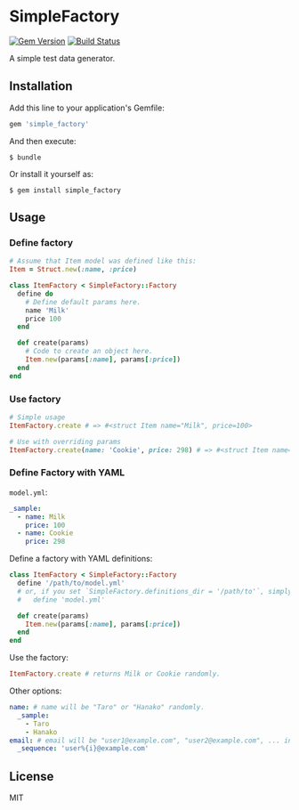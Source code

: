 # SimpleFactory

[![Gem Version](https://badge.fury.io/rb/simple_factory.svg)](https://badge.fury.io/rb/simple_factory)
[![Build Status](https://travis-ci.org/notozeki/simple_factory.svg?branch=master)](https://travis-ci.org/notozeki/simple_factory)

A simple test data generator.

## Installation

Add this line to your application's Gemfile:

```ruby
gem 'simple_factory'
```

And then execute:

    $ bundle

Or install it yourself as:

    $ gem install simple_factory

## Usage

### Define factory

```ruby
# Assume that Item model was defined like this:
Item = Struct.new(:name, :price)

class ItemFactory < SimpleFactory::Factory
  define do
    # Define default params here.
    name 'Milk'
    price 100
  end

  def create(params)
    # Code to create an object here.
    Item.new(params[:name], params[:price])
  end
end
```

### Use factory

```ruby
# Simple usage
ItemFactory.create # => #<struct Item name="Milk", price=100>

# Use with overriding params
ItemFactory.create(name: 'Cookie', price: 298) # => #<struct Item name="Cookie", price=298>
```

### Define Factory with YAML

`model.yml`:

```yaml
_sample:
  - name: Milk
    price: 100
  - name: Cookie
    price: 298
```

Define a factory with YAML definitions:

```ruby
class ItemFactory < SimpleFactory::Factory
  define '/path/to/model.yml'
  # or, if you set `SimpleFactory.definitions_dir = '/path/to'`, simply:
  #   define 'model.yml'

  def create(params)
    Item.new(params[:name], params[:price])
  end
end
```

Use the factory:

```ruby
ItemFactory.create # returns Milk or Cookie randomly.
```

Other options:

```yaml
name: # name will be "Taro" or "Hanako" randomly.
  _sample:
    - Taro
    - Hanako
email: # email will be "user1@example.com", "user2@example.com", ... in series.
  _sequence: 'user%{i}@example.com'
```

## License

MIT
